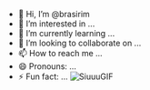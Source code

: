 - 👋 Hi, I’m @brasirim
- 👀 I’m interested in ...
- 🌱 I’m currently learning ...
- 💞️ I’m looking to collaborate on ...
- 📫 How to reach me ...
- 😄 Pronouns: ...
- ⚡ Fun fact: ...
![SiuuuGIF](https://github.com/brasirim/brasirim/assets/160783179/e719066b-9f40-4ac9-8739-887b83f056cc)

<!---
brasirim/brasirim is a ✨ special ✨ repository because its `README.md` (this file) appears on your GitHub profile.
You can click the Preview link to take a look at your changes.
--->
